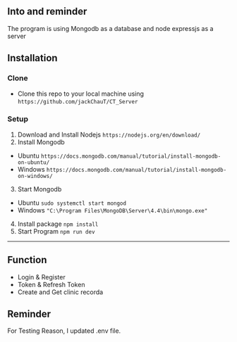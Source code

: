 ## Into and reminder
The program is using Mongodb as a database and node expressjs as a server
## Installation
### Clone 
- Clone this repo to your local machine using `https://github.com/jackChauT/CT_Server`
### Setup
1. Download and Install Nodejs
`https://nodejs.org/en/download/`
2. Install Mongodb
- Ubuntu
`https://docs.mongodb.com/manual/tutorial/install-mongodb-on-ubuntu/`
- Windows
`https://docs.mongodb.com/manual/tutorial/install-mongodb-on-windows/`
3. Start Mongodb
- Ubuntu
`sudo systemctl start mongod`
- Windows
`"C:\Program Files\MongoDB\Server\4.4\bin\mongo.exe"`
4. Install package
`npm install`
5. Start Program
`npm run dev`
---
## Function
- Login & Register
- Token & Refresh Token
- Create and Get clinic recorda

## Reminder
For Testing Reason, I updated .env file.

